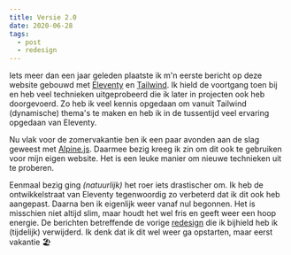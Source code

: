 ```yaml
---
title: Versie 2.0
date: 2020-06-28
tags:
  - post
  - redesign
---
```

Iets meer dan een jaar geleden plaatste ik m'n eerste bericht op deze website gebouwd met [Eleventy](https://www.11ty.dev/) en [Tailwind](https://tailwindcss.com/). Ik hield de voortgang toen bij en heb veel technieken uitgeprobeerd die ik later in projecten ook heb doorgevoerd. Zo heb ik veel kennis opgedaan om vanuit Tailwind (dynamische) thema's te maken en heb ik in de tussentijd veel ervaring opgedaan van Eleventy.

Nu vlak voor de zomervakantie ben ik een paar avonden aan de slag geweest met [Alpine.js](https://github.com/alpinejs/alpine). Daarmee bezig kreeg ik zin om dit ook te gebruiken voor mijn eigen website. Het is een leuke manier om nieuwe technieken uit te proberen.

Eenmaal bezig ging _(natuurlijk)_ het roer iets drastischer om. Ik heb de ontwikkelstraat van Eleventy tegenwoordig zo verbeterd dat ik dit ook heb aangepast. Daarna ben ik eigenlijk weer vanaf nul begonnen. Het is misschien niet altijd slim, maar houdt het wel fris en geeft weer een hoop energie. De berichten betreffende de vorige [redesign](https://diederikdijkstra.nl/blog/tags/redesign/) die ik bijhield heb ik (tijdelijk) verwijderd. Ik denk dat ik dit wel weer ga opstarten, maar eerst vakantie 🏖
